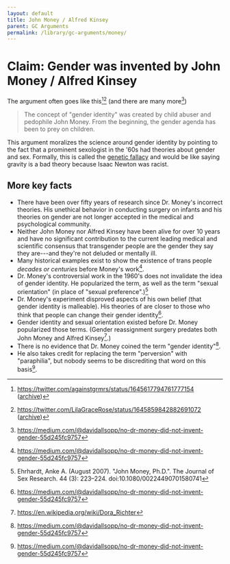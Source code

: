 ```yaml
---
layout: default
title: John Money / Alfred Kinsey
parent: GC Arguments
permalink: /library/gc-arguments/money/
---
```


# Claim: Gender was invented by John Money / Alfred Kinsey

The argument often goes like this[^1][^2] (and there are many more[^4])

> The concept of "gender identity" was created by child abuser and pedophile John Money.
> From the beginning, the gender agenda has been to prey on children.

This argument moralizes the science around gender identity by pointing to the fact that a
prominent sexologist in the '60s had theories about gender and sex. Formally, this is called
the [genetic fallacy](https://en.wikipedia.org/wiki/Genetic_fallacy) and would be like saying
gravity is a bad theory because Isaac Newton was racist.

## More key facts
* There have been over fifty years of research since Dr. Money's incorrect theories. His unethical behavior
  in conducting surgery on infants and his theories on gender are not longer accepted in the medical and
  psychological community.
* Neither John Money nor Alfred Kinsey have been alive for over 10 years and have no significant contribution
  to the current leading medical and scientific consensus that transgender people are the gender they say they
  are---and they're not deluded or mentally ill.
* Many historical examples exist to show the existence of trans people _decades or centuries_ before Money's work[^4].
* Dr. Money's controversial work in the 1960's does not invalidate the idea of gender identity.
  He popularized the term, as well as the term "sexual orientation" (in place of "sexual preference".)[^3]
* Dr. Money's experiment disproved aspects of his own belief (that gender identity is malleable). His theories of
  are closer to those who think that people can change their gender identity[^4].
* Gender identity and sexual orientation existed before Dr. Money popularized those terms. (Gender reassignment
  surgery predates both John Money and Alfred Kinsey[^5].)
* There is no evidence that Dr. Money coined the term "gender identity"[^4].
* He also takes credit for replacing the term "perversion" with "paraphilia", but nobody seems to be discrediting
  that word on this basis[^4].

[^1]: <https://twitter.com/againstgrmrs/status/1645617794761777154> ([archive](https://archive.ph/yPwpi))
[^2]: <https://twitter.com/LilaGraceRose/status/1645859842882691072> ([archive](https://archive.ph/6cGLu))
[^3]: Ehrhardt, Anke A. (August 2007). "John Money, Ph.D.". The Journal of Sex Research. 44 (3): 223–224. doi:10.1080/00224490701580741
[^4]: <https://medium.com/@davidallsopp/no-dr-money-did-not-invent-gender-55d245fc9757>
[^5]: <https://en.wikipedia.org/wiki/Dora_Richter>
